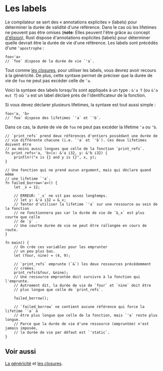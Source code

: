 # Les labels

Le compilateur se sert des « annotations explicites » (labels) pour déterminer la durée de validité d'une référence. Dans le cas où les lifetimes ne peuvent pas être omises (**note**: Elles peuvent l'être grâce au concept [d'élision][elision]), Rust dispose d'annotations explicites (labels) pour déterminer quelle devrait être la durée de vie d'une référence. Les labels sont précédés d'une `‘apostrophe` :

```rust,ignore
foo<'a>
// `foo` dispose de la durée de vie `'a`.
```

Tout comme [les closures][closures], pour utiliser les labels, vous devrez avoir recours à la généricité. De plus, cette syntaxe permet de préciser que la durée de vie de `foo` ne peut pas excéder celle de `‘a`.

Voici la syntaxe des labels lorsqu'ils sont appliqués à un type : `&'a T` (ou `&‘a mut T`) où `‘a` est un label déclaré près de l'identificateur de la fonction.

Si vous devez déclarer plusieurs lifetimes, la syntaxe est tout aussi simple :

```rust,ignore
foo<'a, 'b>
// `foo` dispose des lifetimes `'a` et `'b`.
```

Dans ce cas, la durée de vie de `foo` ne peut pas excéder la lifetime `‘a` ou `‘b`.

```rust,editable
// `print_refs` prend deux références d'entiers possédant une durée de 
// vie différente chacune (i.e. `'a` et `'b`). Ces deux lifetimes doivent être 
// au moins aussi longues que celle de la fonction `print_refs`.
fn print_refs<'a, 'b>(x: &'a i32, y: &'b i32) {
    println!("x is {} and y is {}", x, y);
}

// Une fonction qui ne prend aucun argument, mais qui déclare quand même 
// une lifetime `'a`.
fn failed_borrow<'a>() {
    let _x = 12;

    // ERREUR: `_x` ne vit pas assez longtemps.
    // let y: &'a i32 = &_x;
    // Tenter d'utiliser la lifetime `'a` sur une ressource au sein de la fonction
    // ne fonctionnera pas car la durée de vie de `&_x` est plus courte que celle 
    // de `y` .
    // Une courte durée de vie ne peut être rallongée en cours de route.
}

fn main() {
    // On crée ces variables pour les emprunter 
    // un peu plus bas.
    let (four, nine) = (4, 9);

    // `print_refs` emprunte (`&`) les deux ressources précédemment 
    // créées.
    print_refs(&four, &nine);
    // Une ressource empruntée doit survivre à la fonction qui l'emprunte.
    // Autrement dit, la durée de vie de `four` et `nine` doit être 
    // plus longue que celle de `print_refs`.

    failed_borrow();

    // `failed_borrow` ne contient aucune référence qui force la lifetime `'a` à 
    // être plus longue que celle de la fonction, mais `'a` reste plus longue.
    // Parce que la durée de vie d'une ressource (empruntée) n'est jamais imposée, 
    // la durée de vie par défaut est `'static`.
}

```

## Voir aussi

[La généricité][genericite] et [les closures][closures].

[elision]: ../chapitre13/elision.html
[closures]: ../chapitre8/anontypes.html
[genericite]: ../chapitre12/genericite.html
